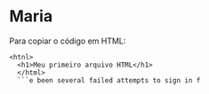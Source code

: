# Maria

Para copiar o código em HTML:
```
<htnl>
  <h1>Meu primeiro arquivo HTML</h1>
  </html>
  ```e been several failed attempts to sign in f

